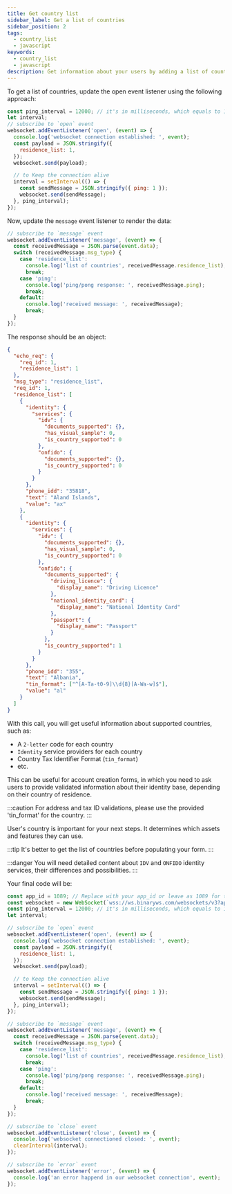 ```yaml
---
title: Get country list
sidebar_label: Get a list of countries
sidebar_position: 2
tags:
  - country_list
  - javascript
keywords:
  - country_list
  - javascript
description: Get information about your users by adding a list of countries to your trading app. Learn how to do that with this JavaScript API example.
---
```


<!-- :::caution
You can learn more about countries [here](/docs/terminology/trading/residence-list)
::: -->

To get a list of countries, update the open event listener using the following approach:

```js title="index.js" showLineNumbers
const ping_interval = 12000; // it's in milliseconds, which equals to 120 seconds
let interval;
// subscribe to `open` event
websocket.addEventListener('open', (event) => {
  console.log('websocket connection established: ', event);
  const payload = JSON.stringify({
    residence_list: 1,
  });
  websocket.send(payload);

  // to Keep the connection alive
  interval = setInterval(() => {
    const sendMessage = JSON.stringify({ ping: 1 });
    websocket.send(sendMessage);
  }, ping_interval);
});
```

Now, update the `message` event listener to render the data:

```js title="index.js" showLineNumbers
// subscribe to `message` event
websocket.addEventListener('message', (event) => {
  const receivedMessage = JSON.parse(event.data);
  switch (receivedMessage.msg_type) {
    case 'residence_list':
      console.log('list of countries', receivedMessage.residence_list);
      break;
    case 'ping':
      console.log('ping/pong response: ', receivedMessage.ping);
      break;
    default:
      console.log('received message: ', receivedMessage);
      break;
  }
});
```

The response should be an object:

```json showLineNumbers
{
  "echo_req": {
    "req_id": 1,
    "residence_list": 1
  },
  "msg_type": "residence_list",
  "req_id": 1,
  "residence_list": [
    {
      "identity": {
        "services": {
          "idv": {
            "documents_supported": {},
            "has_visual_sample": 0,
            "is_country_supported": 0
          },
          "onfido": {
            "documents_supported": {},
            "is_country_supported": 0
          }
        }
      },
      "phone_idd": "35818",
      "text": "Aland Islands",
      "value": "ax"
    },
    {
      "identity": {
        "services": {
          "idv": {
            "documents_supported": {},
            "has_visual_sample": 0,
            "is_country_supported": 0
          },
          "onfido": {
            "documents_supported": {
              "driving_licence": {
                "display_name": "Driving Licence"
              },
              "national_identity_card": {
                "display_name": "National Identity Card"
              },
              "passport": {
                "display_name": "Passport"
              }
            },
            "is_country_supported": 1
          }
        }
      },
      "phone_idd": "355",
      "text": "Albania",
      "tin_format": ["^[A-Ta-t0-9]\\d{8}[A-Wa-w]$"],
      "value": "al"
    }
  ]
}
```

With this call, you will get useful information about supported countries, such as:

- A `2-letter` code for each country
- `Identity` service providers for each country
- Country Tax Identifier Format (`tin_format`)
- etc.

This can be useful for account creation forms, in which you need to ask users to provide validated information about their identity base, depending on their country of residence.

:::caution
For address and tax ID validations, please use the provided 'tin_format' for the country.
:::

User's country is important for your next steps. It determines which assets and features they can use.

:::tip
It's better to get the list of countries before populating your form.
:::

:::danger
You will need detailed content about `IDV` and `ONFIDO` identity services, their differences and possibilities.
:::

Your final code will be:

```js title="index.js" showLineNumbers
const app_id = 1089; // Replace with your app_id or leave as 1089 for testing.
const websocket = new WebSocket(`wss://ws.binaryws.com/websockets/v3?app_id=${app_id}`);
const ping_interval = 12000; // it's in milliseconds, which equals to 120 seconds
let interval;

// subscribe to `open` event
websocket.addEventListener('open', (event) => {
  console.log('websocket connection established: ', event);
  const payload = JSON.stringify({
    residence_list: 1,
  });
  websocket.send(payload);

  // to Keep the connection alive
  interval = setInterval(() => {
    const sendMessage = JSON.stringify({ ping: 1 });
    websocket.send(sendMessage);
  }, ping_interval);
});

// subscribe to `message` event
websocket.addEventListener('message', (event) => {
  const receivedMessage = JSON.parse(event.data);
  switch (receivedMessage.msg_type) {
    case 'residence_list':
      console.log('list of countries', receivedMessage.residence_list);
      break;
    case 'ping':
      console.log('ping/pong response: ', receivedMessage.ping);
      break;
    default:
      console.log('received message: ', receivedMessage);
      break;
  }
});

// subscribe to `close` event
websocket.addEventListener('close', (event) => {
  console.log('websocket connectioned closed: ', event);
  clearInterval(interval);
});

// subscribe to `error` event
websocket.addEventListener('error', (event) => {
  console.log('an error happend in our websocket connection', event);
});
```
